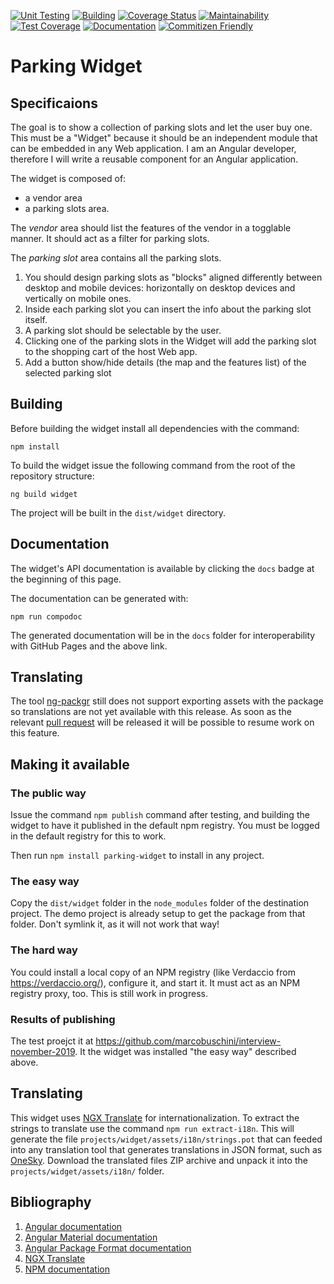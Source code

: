 [![Unit Testing](https://github.com/marcobuschini/angular-widget-dev-ops-starter/actions/workflows/unittest.yml/badge.svg)](https://github.com/marcobuschini/angular-widget-dev-ops-starter/actions/workflows/unittest.yml)
[![Building](https://github.com/marcobuschini/angular-widget-dev-ops-starter/actions/workflows/build.yml/badge.svg)](https://github.com/marcobuschini/angular-widget-dev-ops-starter/actions/workflows/build.yml)
[![Coverage Status](https://coveralls.io/repos/github/marcobuschini/angular-widget-dev-ops-starter/badge.svg)](https://coveralls.io/github/marcobuschini/angular-widget-dev-ops-starter)
[![Maintainability](https://api.codeclimate.com/v1/badges/a8b29b00981e11b00195/maintainability)](https://codeclimate.com/github/marcobuschini/angular-widget-dev-ops-starter/maintainability)
[![Test Coverage](https://api.codeclimate.com/v1/badges/a8b29b00981e11b00195/test_coverage)](https://codeclimate.com/github/marcobuschini/angular-widget-dev-ops-starter/test_coverage)
[![Documentation](https://img.shields.io/badge/docs-read-brightgreen)](https://marcobuschini.github.io/angular-widget-dev-ops-starter/index.html)
[![Commitizen Friendly](https://img.shields.io/badge/commitizen-friendly-brightgreen)](http://commitizen.github.io/cz-cli/)

# Parking Widget

## Specificaions

The goal is to show a collection of parking slots and let the user buy one. This must be a "Widget" because it should be an independent module that can be embedded in any Web application. I am an Angular developer, therefore I will write a reusable component for an Angular application.

The widget is composed of:

- a vendor area
- a parking slots area.

The _vendor_ area should list the features of the vendor in a togglable manner. It should act as a filter for parking slots.

The _parking slot_ area contains all the parking slots.

1. You should design parking slots as "blocks" aligned differently between desktop and mobile devices: horizontally on desktop devices and vertically on mobile ones.
1. Inside each parking slot you can insert the info about the parking slot itself.
1. A parking slot should be selectable by the user.
1. Clicking one of the parking slots in the Widget will add the parking slot to the shopping cart of the host Web app.
1. Add a button show/hide details (the map and the features list) of the selected parking slot

## Building

Before building the widget install all dependencies with the command:

```
npm install
```

To build the widget issue the following command from the root of the repository structure:

```
ng build widget
```

The project will be built in the `dist/widget` directory.

## Documentation

The widget's API documentation is available by clicking the `docs` badge at the beginning of this page.

The documentation can be generated with:

```
npm run compodoc
```

The generated documentation will be in the `docs` folder for interoperability
with GitHub Pages and the above link.

## Translating

The tool [ng-packgr](https://github.com/ng-packagr/ng-packagr) still does not support
exporting assets with the package so translations are not yet available with this
release. As soon as the relevant [pull request](https://github.com/ng-packagr/ng-packagr/pull/1465)
will be released it will be possible to resume work on this feature.

## Making it available

### The public way

Issue the command `npm publish` command after testing, and building the widget to
have it published in the default npm registry. You must be logged in the default
registry for this to work.

Then run `npm install parking-widget` to install in any project.

### The easy way

Copy the `dist/widget` folder in the `node_modules` folder of the destination project.
The demo project is already setup to get the package from that folder. Don't symlink it,
as it will not work that way!

### The hard way

You could install a local copy of an NPM registry (like Verdaccio from https://verdaccio.org/),
configure it, and start it. It must act as an NPM registry proxy, too. This is still work in progress.

### Results of publishing

The test proejct it at https://github.com/marcobuschini/interview-november-2019. It the widget was
installed "the easy way" described above.

## Translating

This widget uses [NGX Translate](http://www.ngx-translate.com/) for internationalization. To extract
the strings to translate use the command `npm run extract-i18n`. This will generate the file
`projects/widget/assets/i18n/strings.pot` that can feeded into any translation tool that generates
translations in JSON format, such as [OneSky](https://www.oneskyapp.com/). Download the translated
files ZIP archive and unpack it into the `projects/widget/assets/i18n/` folder.

## Bibliography

1. [Angular documentation](https://angular.io/)
1. [Angular Material documentation](https://material.angular.io/)
1. [Angular Package Format documentation](https://docs.google.com/document/d/1CZC2rcpxffTDfRDs6p1cfbmKNLA6x5O-NtkJglDaBVs/preview)
1. [NGX Translate](https://www.codeandweb.com/babeledit/tutorials/how-to-translate-your-angular7-app-with-ngx-translate)
1. [NPM documentation](https://docs.npmjs.com/)
